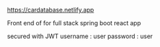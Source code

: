 https://cardatabase.netlify.app

Front end of for full stack spring boot react app

secured with JWT 
username : user
password : user 

